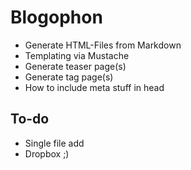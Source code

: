 Blogophon
=========

* Generate HTML-Files from Markdown
* Templating via Mustache
* Generate teaser page(s)
* Generate tag page(s)
* How to include meta stuff in head


To-do
-----

* Single file add
* Dropbox ;)

